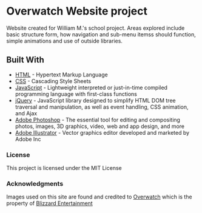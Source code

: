 # Overwatch Website project

Website created for William M.'s school project. Areas explored include basic structure form, how navigation and sub-menu itemss should function, simple animations and use of outside libraries.

## Built With

- [HTML](https://developer.mozilla.org/en-US/docs/Web/HTML) - Hypertext Markup Language
- [CSS](https://developer.mozilla.org/en-US/docs/Web/CSS) - Cascading Style Sheets
- [JavaScript](https://developer.mozilla.org/en-US/docs/Web/JavaScript) - Lightweight interpreted or just-in-time compiled programming language with first-class functions
- [jQuery](https://jquery.com/) - JavaScript library designed to simplify HTML DOM tree traversal and manipulation, as well as event handling, CSS animation, and Ajax
- [Adobe Photoshop](https://www.adobe.com/products/photoshop.html?promoid=791Y6RSN&mv=other) - The essential tool for editing and compositing photos, images, 3D graphics, video, web and app design, and more
- [Adobe Illustrator](https://www.adobe.com/products/illustrator.html?promoid=PGRQQLFS&mv=other) - Vector graphics editor developed and marketed by Adobe Inc

### License

This project is licensed under the MIT License

### Acknowledgments

Images used on this site are found and credited to [Overwatch](https://playoverwatch.com/en-us/) which is the property of [Blizzard Entertainment](https://www.blizzard.com/en-us/)
